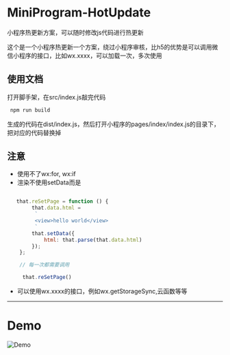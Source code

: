 # MiniProgram-HotUpdate
小程序热更新方案，可以随时修改js代码进行热更新

这个是一个小程序热更新一个方案，绕过小程序审核，比h5的优势是可以调用微信小程序的接口，比如wx.xxxx，可以加载一次，多次使用

## 使用文档
打开脚手架，在src/index.js敲完代码
```cmd
 npm run build
```
生成的代码在dist/index.js，然后打开小程序的pages/index/index.js的目录下，把对应的代码替换掉
## 注意
- 使用不了wx:for,  wx:if
- 渲染不使用setData而是
```javascript

   that.reSetPage = function () {
        that.data.html =
         `
         <view>hello world</view>
         `
        that.setData({
            html: that.parse(that.data.html)
        });
    };

    // 每一次都需要调用

     that.reSetPage()
```
- 可以使用wx.xxxx的接口，例如wx.getStorageSync,云函数等等

---
# Demo
![Demo](https://raw.githubusercontent.com/UncAnnyZ/MiniProgram-HotUpdate/main/images/demo.png)
